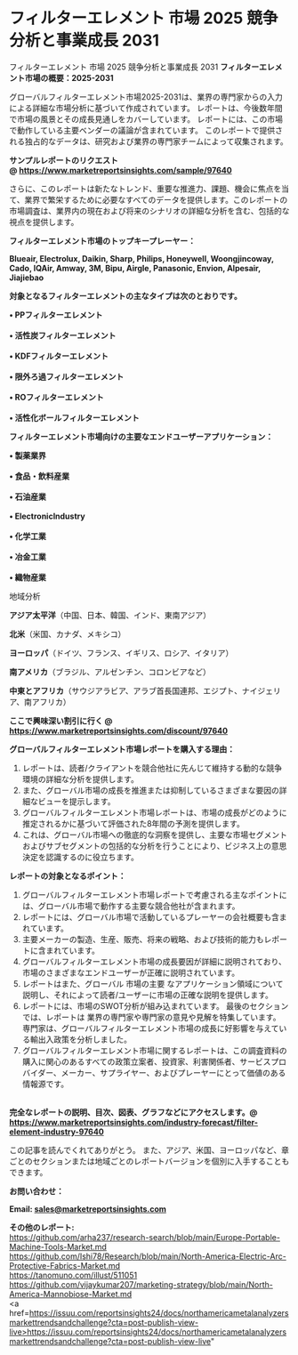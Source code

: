 # フィルターエレメント 市場 2025 競争分析と事業成長 2031
 フィルターエレメント 市場 2025 競争分析と事業成長 2031
<strong><b>フィルターエレメント市場の概要：2025-2031</b></strong>

グローバルフィルターエレメント市場2025-2031は、業界の専門家からの入力による詳細な市場分析に基づいて作成されています。 レポートは、今後数年間で市場の風景とその成長見通しをカバーしています。 レポートには、この市場で動作している主要ベンダーの議論が含まれています。 このレポートで提供される独占的なデータは、研究および業界の専門家チームによって収集されます。

<strong>サンプルレポートのリクエスト @ <a href=https://www.marketreportsinsights.com/sample/97640>https://www.marketreportsinsights.com/sample/97640</a></strong>

さらに、このレポートは新たなトレンド、重要な推進力、課題、機会に焦点を当て、業界で繁栄するために必要なすべてのデータを提供します。このレポートの市場調査は、業界内の現在および将来のシナリオの詳細な分析を含む、包括的な視点を提供します。

<strong>フィルターエレメント市場のトップキープレーヤー：</strong>

<strong>Blueair, Electrolux, Daikin, Sharp, Philips, Honeywell, Woongjincoway, Cado, IQAir, Amway, 3M, Bipu, Airgle, Panasonic, Envion, Alpesair, Jiajiebao</strong>

<strong><b>対象となるフィルターエレメントの主なタイプは次のとおりです。</b></strong>

<strong>• PPフィルターエレメント<br><br>• 活性炭フィルターエレメント<br><br>•  KDFフィルターエレメント<br><br>• 限外ろ過フィルターエレメント<br><br>•  ROフィルターエレメント<br><br>• 活性化ボールフィルターエレメント</strong>

<strong><b>フィルターエレメント市場向けの主要なエンドユーザーアプリケーション：</b></strong>

<strong>• 製薬業界<br><br>• 食品・飲料産業<br><br>• 石油産業<br><br>•  ElectronicIndustry<br><br>• 化学工業<br><br>• 冶金工業<br><br>• 織物産業</strong>

 地域分析

<strong><b>アジア太平洋</b></strong>（中国、日本、韓国、インド、東南アジア）

<strong><b>北米</b></strong>（米国、カナダ、メキシコ）

<strong><b>ヨーロッパ</b></strong>（ドイツ、フランス、イギリス、ロシア、イタリア）

<strong><b>南アメリカ</b></strong>（ブラジル、アルゼンチン、コロンビアなど）

<strong><b>中東とアフリカ</b></strong>（サウジアラビア、アラブ首長国連邦、エジプト、ナイジェリア、南アフリカ）

<strong>ここで興味深い割引に行く @ <a href=https://www.marketreportsinsights.com/discount/97640>https://www.marketreportsinsights.com/discount/97640</a></strong>

<strong><b>グローバルフィルターエレメント市場レポートを購入する理由：</b></strong>
<ol>
  <li>レポートは、読者/クライアントを競合他社に先んじて維持する動的な競争環境の詳細な分析を提供します。</li>
  <li>また、グローバル市場の成長を推進または抑制しているさまざまな要因の詳細なビューを提示します。</li>
  <li>グローバルフィルターエレメント市場レポートは、市場の成長がどのように推定されるかに基づいて評価された8年間の予測を提供します。</li>
  <li>これは、グローバル市場への徹底的な洞察を提供し、主要な市場セグメントおよびサブセグメントの包括的な分析を行うことにより、ビジネス上の意思決定を認識するのに役立ちます。</li>
</ol>
<strong><b>レポートの対象となるポイント：</b></strong>
<ol>
  <li>グローバルフィルターエレメント市場レポートで考慮される主なポイントには、グローバル市場で動作する主要な競合他社が含まれます。</li>
  <li>レポートには、グローバル市場で活動しているプレーヤーの会社概要も含まれています。</li>
  <li>主要メーカーの製造、生産、販売、将来の戦略、および技術的能力もレポートに含まれています。</li>
  <li>グローバルフィルターエレメント市場の成長要因が詳細に説明されており、市場のさまざまなエンドユーザーが正確に説明されています。</li>
  <li>レポートはまた、グローバル 市場の主要 なアプリケーション領域について説明し、それによって読者/ユーザーに市場の正確な説明を提供します。</li>
  <li>レポートには、市場のSWOT分析が組み込まれています。 最後のセクションでは、レポートは 業界の専門家や専門家の意見や見解を特集しています。 専門家は、グローバルフィルターエレメント市場の成長に好影響を与えている輸出入政策を分析しました。</li>
  <li>グローバルフィルターエレメント市場に関するレポートは、この調査資料の購入に関心のあるすべての政策立案者、投資家、利害関係者、サービスプロバイダー、メーカー、サプライヤー、およびプレーヤーにとって価値のある情報源です。</li>
</ol><br>
<strong>完全なレポートの説明、目次、図表、グラフなどにアクセスします。@ <a href=https://www.marketreportsinsights.com/industry-forecast/filter-element-industry-97640>https://www.marketreportsinsights.com/industry-forecast/filter-element-industry-97640</a></strong>

この記事を読んでくれてありがとう。 また、アジア、米国、ヨーロッパなど、章ごとのセクションまたは地域ごとのレポートバージョンを個別に入手することもできます。

<strong><b>お問い合わせ：</b></strong>

<strong>Email: </strong><a href=mailto:sales@marketreportsinsights.com><strong>sales@marketreportsinsights.com</strong></a>

<strong>その他のレポート:</strong>
<br>
<a href=https://github.com/arha237/research-search/blob/main/Europe-Portable-Machine-Tools-Market.md>https://github.com/arha237/research-search/blob/main/Europe-Portable-Machine-Tools-Market.md</a>
<br>
<a href=https://github.com/Ishi78/Research/blob/main/North-America-Electric-Arc-Protective-Fabrics-Market.md>https://github.com/Ishi78/Research/blob/main/North-America-Electric-Arc-Protective-Fabrics-Market.md</a>
<br>
<a href=https://tanomuno.com/illust/511051>https://tanomuno.com/illust/511051</a>
<br>
<a href=https://github.com/vijaykumar207/marketing-strategy/blob/main/North-America-Mannobiose-Market.md>https://github.com/vijaykumar207/marketing-strategy/blob/main/North-America-Mannobiose-Market.md</a>
<br>
<a href=https://issuu.com/reportsinsights24/docs/northamericametalanalyzersmarkettrendsandchallenge?cta=post-publish-view-live>https://issuu.com/reportsinsights24/docs/northamericametalanalyzersmarkettrendsandchallenge?cta=post-publish-view-live</a>"
